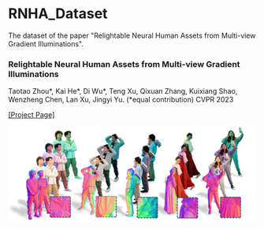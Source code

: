 # RNHA_Dataset
The dataset of the paper "Relightable Neural Human Assets from Multi-view Gradient Illuminations".

### Relightable Neural Human Assets from Multi-view Gradient Illuminations

Taotao Zhou\*, Kai He\*, Di Wu\*, Teng Xu, Qixuan Zhang, Kuixiang Shao, Wenzheng Chen, Lan Xu, Jingyi Yu. (*equal contribution) CVPR 2023

[[Project Page]](https://miaoing.github.io/RNHA/)

![dataset_description](./imgs/dataset_description.png)





